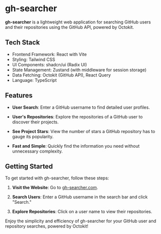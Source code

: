 # gh-searcher

**gh-searcher** is a lightweight web application for searching GitHub users and their repositories using the GitHub API, powered by Octokit.

## Tech Stack

- Frontend Framework: React with Vite
- Styling: Tailwind CSS
- UI Components: shadcn/ui (Radix UI)
- State Management: Zustand (with middleware for session storage)
- Data Fetching: Octokit (GitHub API), React Query
- Language: TypeScript

## Features

- **User Search**: Enter a GitHub username to find detailed user profiles.

- **User's Repositories**: Explore the repositories of a GitHub user to discover their projects.

- **See Project Stars**: View the number of stars a GitHub repository has to gauge its popularity.

- **Fast and Simple**: Quickly find the information you need without unnecessary complexity.

## Getting Started

To get started with gh-searcher, follow these steps:

1. **Visit the Website**: Go to [gh-searcher.com](https://yogyy.github.io/ghsearcher).

2. **Search Users**: Enter a GitHub username in the search bar and click "Search."

3. **Explore Repositories**: Click on a user name to view their repositories.

Enjoy the simplicity and efficiency of gh-searcher for your GitHub user and repository searches, powered by Octokit!

